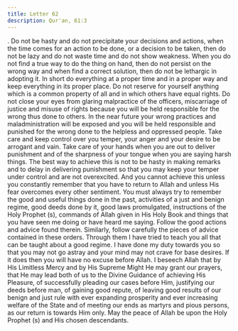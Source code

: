 ```yaml
---
title: Letter 62
description: Qur'an, 61:3
---
```


. 
Do not be hasty and do not precipitate your decisions and actions, when the time comes for an 
action to be done, or a decision to be taken, then do not be lazy and do not waste time and do 
not show weakness. When you do not find a true way to do the thing on hand, then do not 
persist on the wrong way and when find a correct solution, then do not be lethargic in 
adopting it. 
In short do everything at a proper time and in a proper way and keep everything in its proper 
place. 
Do not reserve for yourself anything which is a common property of all and in which others 
have equal rights. Do not close your eyes from glaring malpractice of the officers, miscarriage 
of justice and misuse of rights because you will be held responsible for the wrong thus done 
to others. In the near future your wrong practices and maladministration will be exposed and 
you will be held responsible and punished for the wrong done to the helpless and oppressed 
people. Take care and keep control over you temper, your anger and your desire to be 
arrogant and vain. Take care of your hands when you are out to deliver punishment and of the 
sharpness of your tongue when you are saying harsh things. The best way to achieve this is 
not to be hasty in making remarks and to delay in delivering punishment so that you may keep 
your temper under control and are not overexcited. 
And you cannot achieve this unless you constantly remember that you have to return to Allah 
and unless His fear overcomes every other sentiment. 
You must always try to remember the good and useful things done in the past, activities of a 
just and benign regime, good deeds done by it, good laws promulgated, instructions of the 
Holy Prophet (s), commands of Allah given in His Holy Book and things that you have seen 
me doing or have heard me saying. Follow the good actions and advice found therein. 
Similarly, follow carefully the pieces of advice contained in these orders. Through them I 
have tried to teach you all that can be taught about a good regime. I have done my duty 
towards you so that you may not go astray and your mind may not crave for base desires. If it 
does then you will have no excuse before Allah. 
I beseech Allah that by His Limitless Mercy and by His Supreme Might He may grant our 
prayers, that He may lead both of us to the Divine Guidance of achieving His Pleasure, of 
successfully pleading our cases before Him, justifying our deeds before man, of gaining good 
repute, of leaving good results of our benign and just rule with ever expanding prosperity and 
ever increasing welfare of the State and of meeting our ends as martyrs and pious persons, as 
our return is towards Him only. 
May the peace of Allah be upon the Holy Prophet (s) and His chosen descendants.